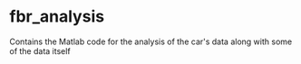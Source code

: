 # fbr_analysis

Contains the Matlab code for the analysis of the car's data along with some of the data itself
